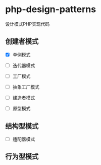 # php-design-patterns

设计模式PHP实现代码

## 创建者模式

- [x] 单例模式
- [ ] 迭代器模式
- [ ] 工厂模式
- [ ] 抽象工厂模式
- [ ] 建造者模式
- [ ] 原型模式


## 结构型模式

- [ ] 适配器模式


## 行为型模式

